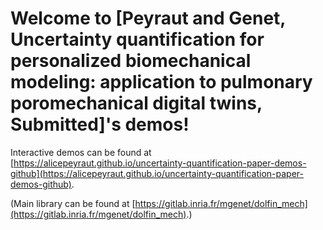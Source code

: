 # Welcome to [Peyraut and Genet, Uncertainty quantification for personalized biomechanical modeling: application to pulmonary poromechanical digital twins, Submitted]'s demos!

Interactive demos can be found at [https://alicepeyraut.github.io/uncertainty-quantification-paper-demos-github](https://alicepeyraut.github.io/uncertainty-quantification-paper-demos-github).

(Main library can be found at [https://gitlab.inria.fr/mgenet/dolfin_mech](https://gitlab.inria.fr/mgenet/dolfin_mech).)


